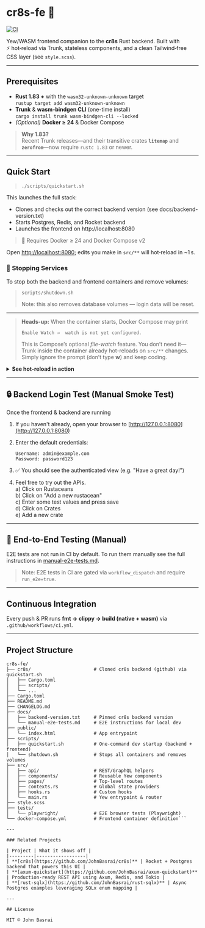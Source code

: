 
# cr8s-fe :art:

[![CI](https://github.com/JohnBasrai/cr8s-fe/actions/workflows/ci.yml/badge.svg)](https://github.com/JohnBasrai/cr8s-fe/actions/workflows/ci.yml)

Yew/WASM frontend companion to the **cr8s** Rust backend.
Built with ⚡ hot‑reload via Trunk, stateless components, and a clean Tailwind‑free CSS layer (see `style.scss`).

---

## Prerequisites

* **Rust 1.83&nbsp;+** with the `wasm32-unknown-unknown` target  
  `rustup target add wasm32-unknown-unknown`
* **Trunk** & **wasm-bindgen CLI** (one-time install)  
  `cargo install trunk wasm-bindgen-cli --locked`
* *(Optional)* **Docker ≥ 24** & Docker Compose

> **Why 1.83?**  
> Recent Trunk releases—and their transitive crates **`litemap`** and **`zerofrom`**—now require `rustc 1.83` or newer.

---

## Quick Start  

> ```bash
> ./scripts/quickstart.sh
> ```

This launches the full stack:
 - Clones and checks out the correct backend version (see docs/backend-version.txt)
 - Starts Postgres, Redis, and Rocket backend
 - Launches the frontend on http://localhost:8080

> 🐳 Requires Docker ≥ 24 and Docker Compose v2

Open <http://localhost:8080>; edits you make in `src/**` will hot‑reload in ~1 s.

### 🧼 Stopping Services

To stop both the backend and frontend containers and remove volumes:

> ```
> scripts/shutdown.sh
> ```
> Note: this also removes database volumes — login data will be reset.

---

> **Heads-up:** When the container starts, Docker Compose may print  
>
> `Enable Watch →  watch is not yet configured.`  
>
> This is Compose’s optional *file-watch* feature. You don’t need it—  
> Trunk inside the container already hot-reloads on `src/**` changes.  
> Simply ignore the prompt (don’t type **w**) and keep coding.

<details>
<summary><strong>See hot-reload in action&nbsp;</strong></summary>

   1. Open `src/components/login_form.rs`.  
   2. Find the line that renders the username field:  

```rust
   <Input label="Username" ... />
```

   3. Change **`"Username"`** to **`"Enter your username"`** and **save**.
   4. Watch the Docker/Trunk terminal — a quick re-compile appears.
   5. Switch back to the browser (still on `/login`) — the placeholder now reads **Enter your username** without a manual refresh.

*Revert the text and save again to watch it snap back.*

</details>


---

## 🔒 Backend Login Test (Manual Smoke Test)

Once the frontend & backend are running

1. If you haven't already, open your browser to [http://127.0.0.1:8080](http://127.0.0.1:8080)
2. Enter the default credentials:

    ```
    Username: admin@example.com
    Password: password123
    ```

3. ✅ You should see the authenticated view (e.g. "Have a great day!")
4. Feel free to try out the APIs.<br>
   a) Click on Rustaceans<br>
   b) Click on "Add a new rustacean"<br>
   c) Enter some test values and press save<br>
   d) Click on Crates<br>
   e) Add a new crate<br>

---

## 🧪 End-to-End Testing (Manual)

E2E tests are not run in CI by default. To run them manually see the full instructions in [manual-e2e-tests.md](docs/manual-e2e-tests.md).

> Note: E2E tests in CI are gated via `workflow_dispatch` and require `run_e2e=true`.

---

## Continuous Integration

Every push & PR runs **fmt → clippy → build (native + wasm)** via
`.github/workflows/ci.yml`.

---

## Project Structure

```
cr8s-fe/
├── cr8s/                       # Cloned cr8s backend (github) via quickstart.sh
│   ├── Cargo.toml
│   ├── scripts/
│   └── ...
├── Cargo.toml
├── README.md
├── CHANGELOG.md
├── docs/
│   ├── backend-version.txt     # Pinned cr8s backend version
│   └── manual-e2e-tests.md     # E2E instructions for local dev
├── public/
│   └── index.html              # App entrypoint
├── scripts/
│   ├── quickstart.sh           # One-command dev startup (backend + frontend)
│   └── shutdown.sh             # Stops all containers and removes volumes
├── src/
│   ├── api/                    # REST/GraphQL helpers
│   ├── components/             # Reusable Yew components
│   ├── pages/                  # Top-level routes
│   ├── contexts.rs             # Global state providers
│   ├── hooks.rs                # Custom hooks
│   └── main.rs                 # Yew entrypoint & router
├── style.scss
├── tests/
│   └── playwright/             # E2E browser tests (Playwright)
└── docker-compose.yml          # Frontend container definition```

---

### Related Projects

| Project | What it shows off |
|---------|------------------|
| **[cr8s](https://github.com/JohnBasrai/cr8s)** | Rocket + Postgres backend that powers this UI |
| **[axum-quickstart](https://github.com/JohnBasrai/axum-quickstart)** | Production-ready REST API using Axum, Redis, and Tokio |
| **[rust-sqlx](https://github.com/JohnBasrai/rust-sqlx)** | Async Postgres examples leveraging SQLx enum mapping |

---

## License

MIT © John Basrai

